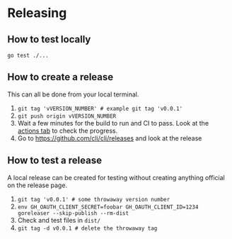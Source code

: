 # Releasing

## How to test locally

`go test ./...`

## How to create a release

This can all be done from your local terminal.

1. `git tag 'vVERSION_NUMBER' # example git tag 'v0.0.1'`
2. `git push origin vVERSION_NUMBER`
3. Wait a few minutes for the build to run and CI to pass. Look at the [actions tab](https://github.com/cli/cli/actions) to check the progress.
4. Go to <https://github.com/cli/cli/releases> and look at the release

## How to test a release

A local release can be created for testing without creating anything official on the release page.

1. `git tag 'v0.0.1' # some throwaway version number`
2. `env GH_OAUTH_CLIENT_SECRET=foobar GH_OAUTH_CLIENT_ID=1234 goreleaser --skip-publish --rm-dist`
3. Check and test files in `dist/`
4. `git tag -d v0.0.1 # delete the throwaway tag`

